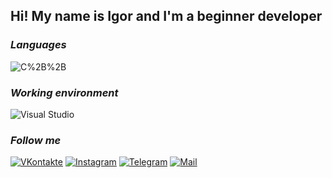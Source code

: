 ## Hi! My name is Igor and I'm a beginner developer

### *Languages*
![C%2B%2B](https://img.shields.io/badge/-C%2B%2B-090909?style=for-the-badge&logo=C%2B%2B&logoColor=blue)

### *Working environment*
![Visual Studio](https://img.shields.io/badge/-Visual%20Studio-black?style=for-the-badge&logo=Visual%20Studio&logoColor=blueviolet)

### *Follow me*
[![VKontakte](https://img.shields.io/badge/-VKontakte-black?style=for-the-badge&logo=VK&logoColor=blue)](https://vk.com/S1gor)
[![Instagram](https://img.shields.io/badge/-Instagram-black?style=for-the-badge&logo=Instagram&logoColor=ff69b4)](https://www.instagram.com/Semikin_32)
[![Telegram](https://img.shields.io/badge/-Telegram-black?style=for-the-badge&logo=Telegram&logoColor=blue)](https://t.me/S1gor17)
[![Mail](https://img.shields.io/badge/-Mail-black?style=for-the-badge&logo=Mail.ru&logoColor=blue)](https://mail.ru/i.semikin@list.ru)
